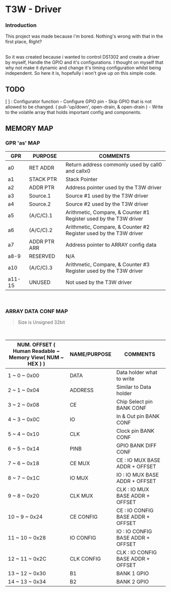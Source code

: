 # T3W - Driver

### Introduction
This project was made because i'm bored. Nothing's wrong with that in the first place, Right?

</br>
So it was created because i wanted to control DS1302 and create a driver by myself, Handle the GPIO and it's configurations. I thought on myself that why not make it dynamic and change it's timing configuration whilst being independent. So here it is, hopefully i won't give up on this simple code.

## TODO

[ ] : Configurator function
    - Configure GPIO pin
    - Skip GPIO that is not allowed to be changed. ( pull-'up/down', open-drain, & 
    open-drain )
    - Write to the volatile array that holds important config and components.

## MEMORY MAP
### GPR 'as' MAP
|   GPR     |   PURPOSE     |   COMMENTS    |
|-----------|---------------|---------------|
|   a0      |   RET ADDR    |   Return address commonly used by call0 and callx0    |
|   a1      |   STACK PTR   |   Stack Pointer   |
|   a2      |   ADDR PTR    |   Address pointer used by the T3W driver  |
|   a3      |   Source.1    |   Source #1 used by the T3W driver    |
|   a4      |   Source.2    |   Source #2 used by the T3W driver    |
|   a5      |   (A/C/C).1   |   Arithmetic, Compare, & Counter #1 Register used by the T3W driver |
|   a6      |   (A/C/C).2   |   Arithmetic, Compare, & Counter #2 Register used by the T3W driver |
|   a7      |  ADDR PTR ARR |   Address pointer to ARRAY config data    |
|  a8-9     |   RESERVED    |   N/A |
|   a10     |   (A/C/C).3   |   Arithmetic, Compare, & Counter #3 Register used by the T3W driver |
|  a11-15   |   UNUSED      |   Not used by the T3W driver  |

</br>

### ARRAY DATA CONF MAP
> Size is Unsigned 32bit

</br>

|   NUM. OFFSET ( Human Readable ~ Memory View( NUM ~ HEX ) )    |   NAME/PURPOSE    |   COMMENTS    |
|---------------------------------------------------------------|-------------------|---------------|
|       1       ~       0       ~       0x00                    |   DATA            |   Data holder what to write   |
|       2       ~       1       ~       0x04                    |   ADDRESS         |   Similar to Data holder  |
|       3       ~       2       ~       0x08                    |   CE              |   Chip Select pin BANK CONF |
|       4       ~       3       ~       0x0C                    |   IO              |   In & Out pin BANK CONF |
|       5       ~       4       ~       0x10                    |   CLK             |   Clock pin BANK CONF |
|       6       ~       5       ~       0x14                    |   PINB            |   GPIO BANK DIFF CONF |
|       7       ~       6       ~       0x18                    |   CE MUX          |   CE : IO MUX BASE ADDR + OFFSET |
|       8       ~       7       ~       0x1C                    |   IO MUX          |   IO : IO MUX BASE ADDR + OFFSET |
|       9       ~       8       ~       0x20                    |   CLK MUX         |   CLK : IO MUX BASE ADDR + OFFSET |
|      10       ~       9       ~       0x24                    |   CE CONFIG       |   CE : IO CONFIG BASE ADDR + OFFSET |
|      11       ~      10       ~       0x28                    |   IO CONFIG       |   IO : IO CONFIG BASE ADDR + OFFSET |
|      12       ~      11       ~       0x2C                    |   CLK CONFIG      |   CLK : IO CONFIG BASE ADDR + OFFSET |
|      13       ~      12       ~       0x30                    |   B1              |   BANK 1 GPIO |
|      14       ~      13       ~       0x34                    |   B2              |   BANK 2 GPIO |